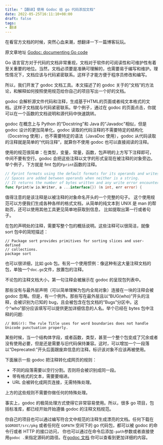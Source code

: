 ```yaml
---
title: "【翻译】使用 Godoc 给 go 代码添加文档"
date: 2022-05-25T16:11:10+08:00
draft: false
tags:
- 翻译
---
```


在看官方文档的时候，突然心血来潮，想翻译一下一篇博客玩玩。

原文章地址
[Godoc: documenting Go code](https://go.dev/blog/godoc)


Go 语言官方对于代码的文档非常重视，文档对于软件的可阅读性和可维护性有着至关重要的地位。当然，文档必须要是准确可理解的，也需要易于编写和维护。理性情况下，文档应该与代码紧密联系。这样子才能方便于程序员修改和编写。

所以，我们开发了 godoc 文档工具。本文描述了的 godoc 关于的“文档”的方法论，和解释如何按照使用规范给你自己的项目写出一个好的文档。

godoc 会解析源文件代码和注释，生成基于HTML的页面或者纯文本格式的文档。这样子文档就与代码紧密联系。举个例子，通过在 godoc 的页面点击，你就可以在一个函数的文档说明和源代码中快速跳转。

godoc 在概念上与 Python 的“Docstring”和 Java 的“Javadoc"相似，但是 godoc 设计的更加简单化。godoc 读取的代码注释的不需要特定的结构化（Docstring 使用），也不需要特定的语法（JavaDoc 使用），godoc 从代码读取的注释就是简单的“代码注释”，就算你不使用 godoc 也可以直接阅读的注释。

使用的规范很简单：在类型，变量，常量，函数，包声明的上方写下注释即可， 中间不要有空行。godoc 会把这些注释以文字的形式呈现在被注释的对象旁边。举个例子，下方就是 fmt 包的`Fprint`函数的注释。

``` go
// Fprint formats using the default formats for its operands and writes to w.
// Spaces are added between operands when neither is a string.
// It returns the number of bytes written and any write error encountered.
func Fprint(w io.Writer, a ...interface{}) (n int, err error) {
```

值得注意的是该注释是以被注释的对象命名开头的一个完整的句子。 这个使用规范可以方便我们生成各种各样的格式文档，从简单的纯文本到 UNIX 是 man 的帮助页，还可以使用其他工具更见简单地获取到信息， 比如提取出第一行或者句子。

在包的声明处的注释，需要写整个包的概括说明。这些注释可以很简洁，就像 sort 包中的简短描述：

```
// Package sort provides primitives for sorting slices and user-defined
// collections.
package sort
```

也可以很详细，比如 gob 包。有另一个使用惯例：像这种有这大量注释文档的包，单独一个`doc.go`文件，放置包的注释。

不论包的注释文档大小，第一句注释会被展示在 godoc 的呈现包列表中。

那些没有与最外层声明（可以简单理解为包内全局对象）连接在一块的注释会被 godoc 忽略。但是，有一个例外。那些写在最外层且以“BUG(who)”开头的注释，会被识别为已知的 bug，且会被包含在包文档的“Bugs”分区中。这个“who”部分应该填写可以提供更加详细信息的人名。举个已经在 bytes 包中注释的问题:

```
// BUG(r): The rule Title uses for word boundaries does not handle Unicode punctuation properly.
```

某些时候，当一个结构体字段，或者函数，类型，甚至一个整个包变成了冗余或者没有使用必要，但是还是需要与旧代码保持兼容。这时，可以增加一个一段落以“Deprecated:”开头后面跟废弃信息的注释。标识该对象不应该再被使用。

下面展示一些 godoc 把注释转化成网页的规则：

- 不同的段落需要以空行分割。否则将会被识别成同一段。
- 带有格式的文本，需要要缩进。
- URL 会被转化成网页连接，无需特殊处理。

上方的这些规则不需要你做任何的特殊处理。


事实上，godoc 的极简处理方式使得它非常容易使用。所以，很多 go 项目，包括标准库，都已经开始开始遵循 godoc 的注释文档规范。

你自己的项目也可以通过编写符合文中规范的注释生成漂亮的文档。任何下载在`$GOROOT/src/pkg` 或者任何在 `GOPATH` 空间下的 go 代码包，都可以被 godoc 的命令行或者 HTTP 的接口访问， 你也可以通过在命令后添加`-path`参数或者直接使用`godoc .`来指定源码的路径。在[godoc 文档](https://pkg.go.dev/golang.org/x/tools/cmd/godoc) 你可以查看到更加详细的内容。
